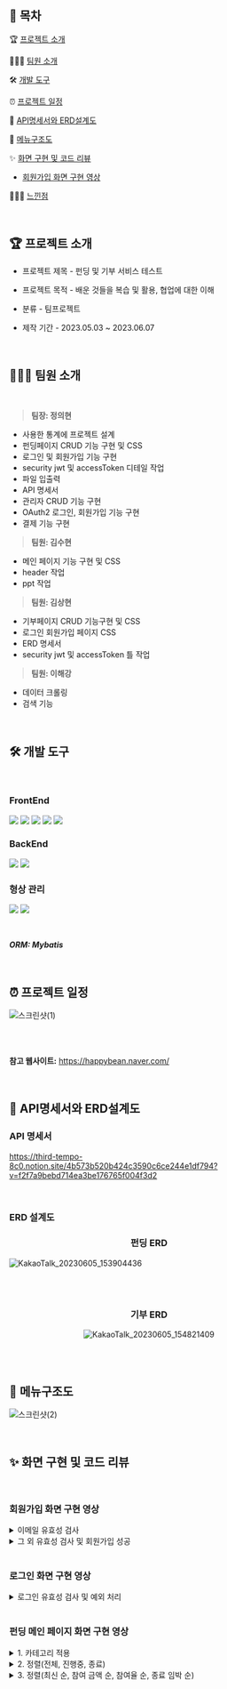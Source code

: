 ## **📗 목차**


🏆 [프로젝트 소개](#-프로젝트-소개)

👨🏻‍💻 [팀원 소개](#-팀원-소개)

🛠 [개발 도구](#-개발-도구)

⏰ [프로젝트 일정](#-프로젝트-일정)

🔗 [API명세서와 ERD설계도](#-API명세서와-ERD설계도)
  
📝 [메뉴구조도](#-메뉴구조도)
  
✨ [화면 구현 및 코드 리뷰](#-화면-구현-및-코드-리뷰)
  - [회원가입 화면 구현 영상](#-회원가입-화면-구현-영상)
  
👨🏻‍💻 [느낀점](#-느낀점)

<br/>

## **🏆 프로젝트 소개**

- 프로젝트 제목 - 펀딩 및 기부 서비스 테스트

- 프로젝트 목적 - 배운 것들을 복습 및 활용, 협업에 대한 이해

- 분류 - 팀프로젝트

- 제작 기간 - 2023.05.03 ~ 2023.06.07

<br/>

## **👨🏻‍💻 팀원 소개**

<br/>

> **팀장: 정의현** 
- 사용한 통계에 프로젝트 설계
- 펀딩페이지 CRUD 기능 구현 및 CSS
- 로그인 및 회원가입 기능 구현
- security jwt 및 accessToken 디테일 작업
- 파일 입출력
- API 명세서
- 관리자 CRUD 기능 구현
- OAuth2 로그인, 회원가입 기능 구현
- 결제 기능 구현

> **팀원: 김수현** 
- 메인 페이지 기능 구현 및 CSS
- header 작업
- ppt 작업

> **팀원: 김상현** 
- 기부페이지 CRUD 기능구현 및 CSS
- 로그인 회원가입 페이지 CSS
- ERD 명세서
- security jwt 및 accessToken 틀 작업

> **팀원: 이해강** 
- 데이터 크롤링
- 검색 기능

<br/>

## **🛠 개발 도구**

<br/>

### FrontEnd

<img src="https://img.shields.io/badge/Visual Studio Code-007ACC?style=for-the-badge&logo=Visual Studio Code&logoColor=white"/> <img src="https://img.shields.io/badge/html5-E34F26?style=for-the-badge&logo=html5&logoColor=white"> 
<img src="https://img.shields.io/badge/css-1572B6?style=for-the-badge&logo=css3&logoColor=white"> 
<img src="https://img.shields.io/badge/javascript-F7DF1E?style=for-the-badge&logo=javascript&logoColor=black"> 
<img src="https://img.shields.io/badge/react-61DAFB?style=for-the-badge&logo=react&logoColor=black"> 

### BackEnd

<img src="https://img.shields.io/badge/springboot-6DB33F?style=for-the-badge&logo=springboot&logoColor=white"> <img src="https://img.shields.io/badge/mysql-4479A1?style=for-the-badge&logo=mysql&logoColor=white"> 

### 형상 관리
<img src="https://img.shields.io/badge/github-181717?style=for-the-badge&logo=github&logoColor=white"> <img src="https://img.shields.io/badge/git-F05032?style=for-the-badge&logo=git&logoColor=white">

<br/>

***ORM: Mybatis***

<br/>

## **⏰ 프로젝트 일정**


![스크린샷(1)](https://github.com/KORIT-KLJK/CrowdFunding-portfolio/assets/121987405/4f7ea0ba-3d55-4106-9672-da1fde38a496)

<br/><br/>

**참고 웹사이트:** https://happybean.naver.com/

<br/>

## **🔗 API명세서와 ERD설계도**

### API 명세서

https://third-tempo-8c0.notion.site/4b573b520b424c3590c6ce244e1df794?v=f2f7a9bebd714ea3be176765f004f3d2

<br/>

### ERD 설계도


<div align="center">
 
 ### 펀딩 ERD
 
</div>

![KakaoTalk_20230605_153904436](https://github.com/KORIT-KLJK/CrowdFunding-portfolio/assets/121987405/c6a471b0-85f3-4d27-a258-0ac460f730d4)

<br/><br/>

<div align="center">
 
 ### 기부 ERD

![KakaoTalk_20230605_154821409](https://github.com/KORIT-KLJK/CrowdFunding-portfolio/assets/121987405/86dc51b4-dca5-4fa9-bfb5-7398474b865f)


 
</div>

<br/><br/>

## **📝 메뉴구조도**

![스크린샷(2)](https://github.com/KORIT-KLJK/CrowdFunding-portfolio/assets/121987405/263c80b5-0421-4bb8-b7ac-96c53100b837)

<br/>

## **✨ 화면 구현 및 코드 리뷰**

<br/>

### **회원가입 화면 구현 영상**

<details>
<summary>이메일 유효성 검사</summary>
<div markdown="1">

![이메일 유효성 검사](https://github.com/KORIT-KLJK/CrowdFunding-portfolio/assets/121987405/0bf30e4f-bf10-4864-a202-cba2c63a045d)
  
</div>
</details>

<details>
<summary>그 외 유효성 검사 및 회원가입 성공</summary>
<div markdown="1">

![그 외 유효성 검사 및 회원가입 성공](https://github.com/KORIT-KLJK/CrowdFunding-portfolio/assets/121987405/2dac8417-6567-427f-855a-fe6c728a2fd1)
  
</div>
</details>

<br/>

### **로그인 화면 구현 영상**

<details>
<summary>로그인 유효성 검사 및 예외 처리</summary>
<div markdown="1">

![로그인 유효성 검사 및 예외처리](https://github.com/KORIT-KLJK/CrowdFunding-portfolio/assets/121987405/f095cb2f-d0a7-4127-9279-44e37efbe79a)
  
</div>
</details>

<br />

### **펀딩 메인 페이지 화면 구현 영상**

<details>
<summary>1. 카테고리 적용</summary>
<div markdown="1">
  
![카테고리 - Clipchamp로 제작 (1)](https://github.com/KORIT-KLJK/CrowdFunding-portfolio/assets/121987405/402755b6-cfc9-4570-8a93-0c4274a2d2e8)

  
</div>
</details>

<details>
<summary>2. 정렬(전체, 진행중, 종료)</summary>
<div markdown="1">

![정렬(전체, 진행중, 종료)](https://github.com/KORIT-KLJK/CrowdFunding-portfolio/assets/121987405/8b3de60f-18f2-4500-bc2b-12b6f255214b)
  
</div>
</details>

<details>
<summary>3. 정렬(최신 순, 참여 금액 순, 참여율 순, 종료 임박 순)</summary>
<div markdown="1">
<br/>

- 최신 순
  
![최신 순 - Clipchamp로 제작](https://github.com/KORIT-KLJK/CrowdFunding-portfolio/assets/121987405/6ee7a5ac-fa0e-491a-ab49-4d046c3c7a93)

<br/><br/>

- 참여금액 순
  
![참여 금액 순 - Clipchamp로 제작 (1)](https://github.com/KORIT-KLJK/CrowdFunding-portfolio/assets/121987405/2c598491-a31d-4f0b-887e-b296e686cd10)

<br/><br/>

- 참여율 순

![참여율 순 - Clipchamp로 제작 (1)](https://github.com/KORIT-KLJK/CrowdFunding-portfolio/assets/121987405/8034d691-c756-449c-b0fe-bd40a648a002)

<br/><br/>

- 종료 임박 순

![종료 임박 순 - Clipchamp로 제작](https://github.com/KORIT-KLJK/CrowdFunding-portfolio/assets/121987405/edbb6514-334a-4ae8-a8a5-dff336992268)
  
</div>
</details>


